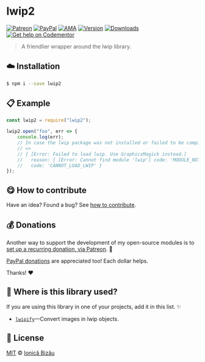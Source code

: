 
# lwip2

 [![Patreon](https://img.shields.io/badge/Support%20me%20on-Patreon-%23e6461a.svg)][paypal-donations] [![PayPal](https://img.shields.io/badge/%24-paypal-f39c12.svg)][paypal-donations] [![AMA](https://img.shields.io/badge/ask%20me-anything-1abc9c.svg)](https://github.com/IonicaBizau/ama) [![Version](https://img.shields.io/npm/v/lwip2.svg)](https://www.npmjs.com/package/lwip2) [![Downloads](https://img.shields.io/npm/dt/lwip2.svg)](https://www.npmjs.com/package/lwip2) [![Get help on Codementor](https://cdn.codementor.io/badges/get_help_github.svg)](https://www.codementor.io/johnnyb?utm_source=github&utm_medium=button&utm_term=johnnyb&utm_campaign=github)

> A friendlier wrapper around the lwip library.

## :cloud: Installation

```sh
$ npm i --save lwip2
```


## :clipboard: Example



```js
const lwip2 = require("lwip2");

lwip2.open("foo", err => {
    console.log(err);
    // In case the lwip package was not installed or failed to be compiled.
    // =>
    // { [Error: Failed to load lwip. Use GraphicsMagick instead.]
    //   reason: { [Error: Cannot find module 'lwip'] code: 'MODULE_NOT_FOUND' },
    //   code: 'CANNOT_LOAD_LWIP' }
});
```

## :yum: How to contribute
Have an idea? Found a bug? See [how to contribute][contributing].

## :moneybag: Donations

Another way to support the development of my open-source modules is
to [set up a recurring donation, via Patreon][patreon]. :rocket:

[PayPal donations][paypal-donations] are appreciated too! Each dollar helps.

Thanks! :heart:

## :dizzy: Where is this library used?
If you are using this library in one of your projects, add it in this list. :sparkles:


 - [`lwipify`](https://github.com/IonicaBizau/lwipify#readme)—Convert images in lwip objects.

## :scroll: License

[MIT][license] © [Ionică Bizău][website]

[patreon]: https://www.patreon.com/ionicabizau
[paypal-donations]: https://www.paypal.com/cgi-bin/webscr?cmd=_s-xclick&hosted_button_id=RVXDDLKKLQRJW
[donate-now]: http://i.imgur.com/6cMbHOC.png

[license]: http://showalicense.com/?fullname=Ionic%C4%83%20Biz%C4%83u%20%3Cbizauionica%40gmail.com%3E%20(http%3A%2F%2Fionicabizau.net)&year=2016#license-mit
[website]: http://ionicabizau.net
[contributing]: /CONTRIBUTING.md
[docs]: /DOCUMENTATION.md
